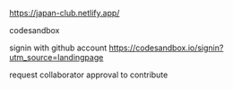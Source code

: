
https://japan-club.netlify.app/


codesandbox 

signin with github account
https://codesandbox.io/signin?utm_source=landingpage

request collaborator approval to contribute



